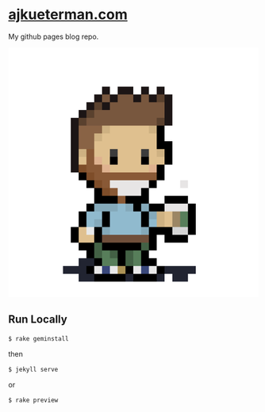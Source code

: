 # [ajkueterman.com](https://ajkueterman.com)

My github pages blog repo.

![AJ peace sprite](images/bearded-coffee-gif.gif)

## Run Locally

```bash
$ rake geminstall
```

then

```bash
$ jekyll serve
```

or

```bash
$ rake preview
```
